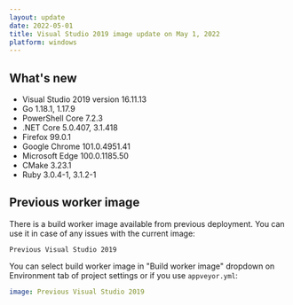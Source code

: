 ```yaml
---
layout: update
date: 2022-05-01
title: Visual Studio 2019 image update on May 1, 2022
platform: windows
---
```


## What's new

* Visual Studio 2019 version 16.11.13
* Go 1.18.1, 1.17.9
* PowerShell Core 7.2.3
* .NET Core 5.0.407, 3.1.418
* Firefox 99.0.1
* Google Chrome 101.0.4951.41
* Microsoft Edge 100.0.1185.50
* CMake 3.23.1
* Ruby 3.0.4-1, 3.1.2-1

## Previous worker image

There is a build worker image available from previous deployment. You can use it in case of any issues with the current image:

`Previous Visual Studio 2019`

You can select build worker image in "Build worker image" dropdown on Environment tab of project settings or if you use `appveyor.yml`:

```yaml
image: Previous Visual Studio 2019
```
